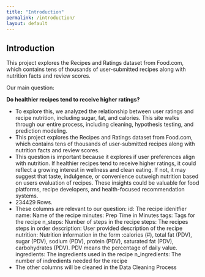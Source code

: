 ```yaml
---
title: "Introduction"
permalink: /introduction/
layout: default
---
```


## Introduction

This project explores the Recipes and Ratings dataset from Food.com, which contains tens of thousands of user-submitted recipes along with nutrition facts and review scores.

Our main question:

**Do healthier recipes tend to receive higher ratings?**

- To explore this, we analyzed the relationship between user ratings and recipe nutrition, including sugar, fat, and calories. This site walks through our entire process, including cleaning, hypothesis testing, and prediction modeling.
- This project explores the Recipes and Ratings dataset from Food.com, which contains tens of thousands of user-submitted recipes along with nutrition facts and review scores.
- This question is important because it explores if user preferences align with nutrition. If healthier recipes tend to receive higher ratings, it could reflect a growing interest in wellness and clean eating. If not, it may suggest that taste, indulgence, or convenience outweigh nutrition based on users evaluation of recipes. These insights could be valuable for food platforms, recipe developers, and health-focused recommendation systems.
- 234429 Rows.
- These columns are relevant to our question: id: The recipe idenitfier name: Name of the recipe minutes: Prep Time in Minutes tags: Tags for the recipe n_steps: Number of steps in the recipe steps: The recipes steps in order description: User provided description of the recipe nutrition: Nutrition information in the form :calories (#), total fat (PDV), sugar (PDV), sodium (PDV), protein (PDV), saturated fat (PDV), carbohydrates (PDV). PDV means the percentage of daily value. ingredients: The ingredients used in the recipe n_ingredients: The number of indredients needed for the recipe
- The other columns will be cleaned in the Data Cleaning Process